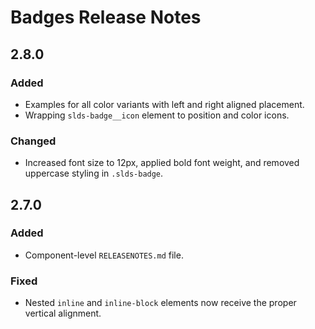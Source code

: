 <!-- Release notes authoring guidelines: http://keepachangelog.com/ -->

# Badges Release Notes

<!-- ## [Unreleased] -->

## 2.8.0

### Added

- Examples for all color variants with left and right aligned placement.
- Wrapping `slds-badge__icon` element to position and color icons.

### Changed

- Increased font size to 12px, applied bold font weight, and removed uppercase styling in `.slds-badge`.

## 2.7.0

### Added

- Component-level `RELEASENOTES.md` file.

### Fixed

- Nested `inline` and `inline-block` elements now receive the proper vertical alignment.
